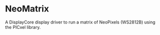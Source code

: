 NeoMatrix
=========

A DisplayCore display driver to run a matrix of NeoPixels (WS2812B)
using the PICxel library.
